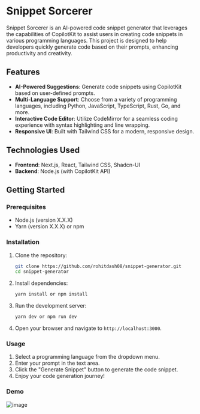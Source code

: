 # Snippet Sorcerer

Snippet Sorcerer is an AI-powered code snippet generator that leverages the capabilities of CopilotKit to assist users in creating code snippets in various programming languages. This project is designed to help developers quickly generate code based on their prompts, enhancing productivity and creativity.

## Features

- **AI-Powered Suggestions**: Generate code snippets using CopilotKit based on user-defined prompts.
- **Multi-Language Support**: Choose from a variety of programming languages, including Python, JavaScript, TypeScript, Rust, Go, and more.
- **Interactive Code Editor**: Utilize CodeMirror for a seamless coding experience with syntax highlighting and line wrapping.
- **Responsive UI**: Built with Tailwind CSS for a modern, responsive design.

## Technologies Used

- **Frontend**: Next.js, React, Tailwind CSS, Shadcn-UI
- **Backend**: Node.js (with CopilotKit API)
<!-- - **Code Editor**: CodeMirror for live code editing capabilities -->

## Getting Started

### Prerequisites

- Node.js (version X.X.X)
- Yarn (version X.X.X) or npm

### Installation

1. Clone the repository:
   ```bash
   git clone https://github.com/rohitdash08/snippet-generator.git
   cd snippet-generator
   ```
2. Install dependencies:
   ```bash
   yarn install or npm install
   ```
3. Run the development server:
   ```bash
   yarn dev or npm run dev
   ```
4. Open your browser and navigate to `http://localhost:3000`.

### Usage

1. Select a programming language from the dropdown menu.
2. Enter your prompt in the text area.
3. Click the "Generate Snippet" button to generate the code snippet.
4. Enjoy your code generation journey!

### Demo

![image](https://github.com/user-attachments/assets/5813b78d-4545-46a9-9144-772bdcac7be9)

